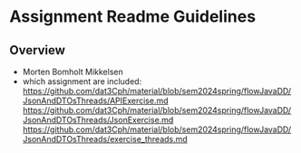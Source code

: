 # Assignment Readme Guidelines

## Overview

- Morten Bomholt Mikkelsen
- which assignment are included:
 https://github.com/dat3Cph/material/blob/sem2024spring/flowJavaDD/JsonAndDTOsThreads/APIExercise.md
 https://github.com/dat3Cph/material/blob/sem2024spring/flowJavaDD/JsonAndDTOsThreads/JsonExercise.md
 https://github.com/dat3Cph/material/blob/sem2024spring/flowJavaDD/JsonAndDTOsThreads/exercise_threads.md

